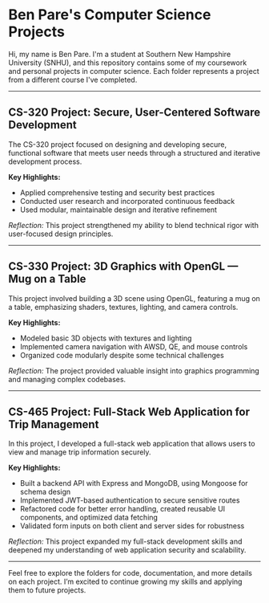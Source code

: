 # Ben Pare's Computer Science Projects

Hi, my name is Ben Pare. I'm a student at Southern New Hampshire University (SNHU), and this repository contains some of my coursework and personal projects in computer science. Each folder represents a project from a different course I've completed.

---

## CS-320 Project: Secure, User-Centered Software Development

The CS-320 project focused on designing and developing secure, functional software that meets user needs through a structured and iterative development process.

**Key Highlights:**  
- Applied comprehensive testing and security best practices  
- Conducted user research and incorporated continuous feedback  
- Used modular, maintainable design and iterative refinement  

*Reflection:* This project strengthened my ability to blend technical rigor with user-focused design principles.

---

## CS-330 Project: 3D Graphics with OpenGL — Mug on a Table

This project involved building a 3D scene using OpenGL, featuring a mug on a table, emphasizing shaders, textures, lighting, and camera controls.

**Key Highlights:**  
- Modeled basic 3D objects with textures and lighting  
- Implemented camera navigation with AWSD, QE, and mouse controls  
- Organized code modularly despite some technical challenges  

*Reflection:* The project provided valuable insight into graphics programming and managing complex codebases.

---

## CS-465 Project: Full-Stack Web Application for Trip Management

In this project, I developed a full-stack web application that allows users to view and manage trip information securely.

**Key Highlights:**  
- Built a backend API with Express and MongoDB, using Mongoose for schema design  
- Implemented JWT-based authentication to secure sensitive routes  
- Refactored code for better error handling, created reusable UI components, and optimized data fetching  
- Validated form inputs on both client and server sides for robustness  

*Reflection:* This project expanded my full-stack development skills and deepened my understanding of web application security and scalability.

---

Feel free to explore the folders for code, documentation, and more details on each project. I’m excited to continue growing my skills and applying them to future projects.
